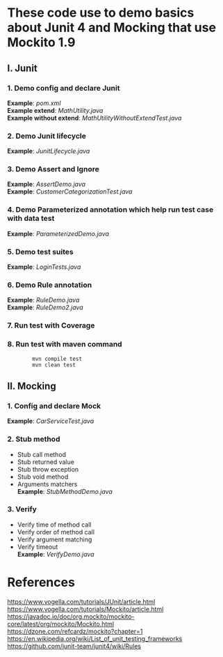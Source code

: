 # These code use to demo basics about Junit 4 and Mocking that use Mockito 1.9

## I. Junit
### 1. Demo config and declare Junit  
**Example**: *pom.xml*  
**Example extend**: *MathUtility.java*  
**Example without extend**: *MathUtilityWithoutExtendTest.java*  
### 2. Demo Junit lifecycle  
**Example**: *JunitLifecycle.java*
### 3. Demo Assert and Ignore  
**Example**: *AssertDemo.java*  
**Example**: *CustomerCategorizationTest.java*  
### 4. Demo Parameterized annotation which help run test case with data test  
**Example**: *ParameterizedDemo.java*
### 5. Demo test suites  
**Example**: *LoginTests.java*  
### 6. Demo Rule annotation  
**Example**: *RuleDemo.java*  
**Example**: *RuleDemo2.java*  
### 7. Run test with Coverage  
### 8. Run test with maven command  
    
            mvn compile test  
            mvn clean test
     
## II. Mocking
### 1. Config and declare Mock
**Example**: *CarServiceTest.java*    
### 2. Stub method
- Stub call method  
- Stub returned value  
- Stub throw exception  
- Stub void method  
- Arguments matchers  
**Example**: *StubMethodDemo.java*  
### 3. Verify  
- Verify time of method call
- Verify order of method call  
- Verify argument matching  
- Verify timeout  
**Example**: *VerifyDemo.java*  
# References  
https://www.vogella.com/tutorials/JUnit/article.html  
https://www.vogella.com/tutorials/Mockito/article.html  
https://javadoc.io/doc/org.mockito/mockito-core/latest/org/mockito/Mockito.html  
https://dzone.com/refcardz/mockito?chapter=1  
https://en.wikipedia.org/wiki/List_of_unit_testing_frameworks  
https://github.com/junit-team/junit4/wiki/Rules
